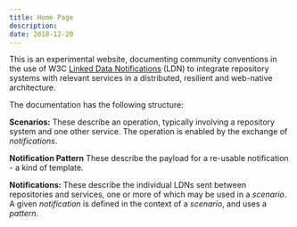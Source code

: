 ```yaml
---
title: Home Page
description:
date: 2018-12-20
---
```


This is an experimental website, documenting community conventions in the use of W3C [Linked Data Notifications](https://www.w3.org/TR/2017/REC-ldn-20170502/) (LDN) to integrate repository systems with relevant services in a distributed, resilient and web-native architecture.

The documentation has the following structure:

**Scenarios:**
These describe an operation, typically involving a repository system and one other service. The operation is enabled by the exchange of *notifications*.

**Notification Pattern**
These describe the payload for a re-usable notification - a kind of template.

**Notifications:**
These describe the individual LDNs sent between repositories and services, one or more of which may be used in a *scenario*.
A given *notification* is defined in the context of a *scenario*, and uses a *pattern*.
